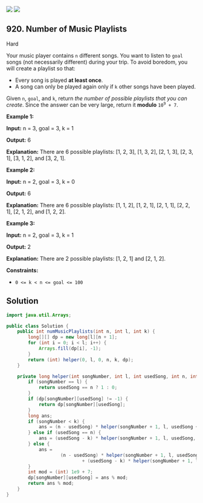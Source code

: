 [![](https://img.shields.io/github/stars/javadev/LeetCode-in-Java?label=Stars&style=flat-square)](https://github.com/javadev/LeetCode-in-Java)
[![](https://img.shields.io/github/forks/javadev/LeetCode-in-Java?label=Fork%20me%20on%20GitHub%20&style=flat-square)](https://github.com/javadev/LeetCode-in-Java/fork)

## 920\. Number of Music Playlists

Hard

Your music player contains `n` different songs. You want to listen to `goal` songs (not necessarily different) during your trip. To avoid boredom, you will create a playlist so that:

*   Every song is played **at least once**.
*   A song can only be played again only if `k` other songs have been played.

Given `n`, `goal`, and `k`, return _the number of possible playlists that you can create_. Since the answer can be very large, return it **modulo** <code>10<sup>9</sup> + 7</code>.

**Example 1:**

**Input:** n = 3, goal = 3, k = 1

**Output:** 6

**Explanation:** There are 6 possible playlists: [1, 2, 3], [1, 3, 2], [2, 1, 3], [2, 3, 1], [3, 1, 2], and [3, 2, 1].

**Example 2:**

**Input:** n = 2, goal = 3, k = 0

**Output:** 6

**Explanation:** There are 6 possible playlists: [1, 1, 2], [1, 2, 1], [2, 1, 1], [2, 2, 1], [2, 1, 2], and [1, 2, 2].

**Example 3:**

**Input:** n = 2, goal = 3, k = 1

**Output:** 2

**Explanation:** There are 2 possible playlists: [1, 2, 1] and [2, 1, 2].

**Constraints:**

*   `0 <= k < n <= goal <= 100`

## Solution

```java
import java.util.Arrays;

public class Solution {
    public int numMusicPlaylists(int n, int l, int k) {
        long[][] dp = new long[l][n + 1];
        for (int i = 0; i < l; i++) {
            Arrays.fill(dp[i], -1);
        }
        return (int) helper(0, l, 0, n, k, dp);
    }

    private long helper(int songNumber, int l, int usedSong, int n, int k, long[][] dp) {
        if (songNumber == l) {
            return usedSong == n ? 1 : 0;
        }
        if (dp[songNumber][usedSong] != -1) {
            return dp[songNumber][usedSong];
        }
        long ans;
        if (songNumber < k) {
            ans = (n - usedSong) * helper(songNumber + 1, l, usedSong + 1, n, k, dp);
        } else if (usedSong == n) {
            ans = (usedSong - k) * helper(songNumber + 1, l, usedSong, n, k, dp);
        } else {
            ans =
                    (n - usedSong) * helper(songNumber + 1, l, usedSong + 1, n, k, dp)
                            + (usedSong - k) * helper(songNumber + 1, l, usedSong, n, k, dp);
        }
        int mod = (int) 1e9 + 7;
        dp[songNumber][usedSong] = ans % mod;
        return ans % mod;
    }
}
```